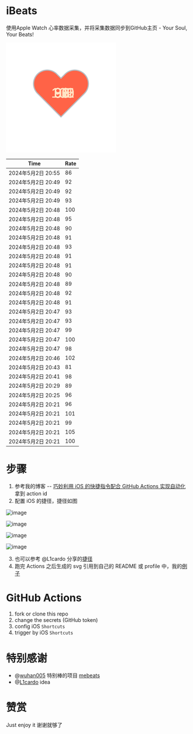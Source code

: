 # iBeats
使用Apple Watch 心率数据采集，并将采集数据同步到GitHub主页 - Your Soul, Your Beats!

![](./files/heart.svg)

<!--START_SECTION:my_heart_rate-->
| Time | Rate | 
 | ---- | ---- | 
| 2024年5月2日 20:55 | 86 |
| 2024年5月2日 20:49 | 92 |
| 2024年5月2日 20:49 | 92 |
| 2024年5月2日 20:49 | 93 |
| 2024年5月2日 20:48 | 100 |
| 2024年5月2日 20:48 | 95 |
| 2024年5月2日 20:48 | 90 |
| 2024年5月2日 20:48 | 91 |
| 2024年5月2日 20:48 | 93 |
| 2024年5月2日 20:48 | 91 |
| 2024年5月2日 20:48 | 91 |
| 2024年5月2日 20:48 | 90 |
| 2024年5月2日 20:48 | 89 |
| 2024年5月2日 20:48 | 92 |
| 2024年5月2日 20:48 | 91 |
| 2024年5月2日 20:47 | 93 |
| 2024年5月2日 20:47 | 93 |
| 2024年5月2日 20:47 | 99 |
| 2024年5月2日 20:47 | 100 |
| 2024年5月2日 20:47 | 98 |
| 2024年5月2日 20:46 | 102 |
| 2024年5月2日 20:43 | 81 |
| 2024年5月2日 20:41 | 98 |
| 2024年5月2日 20:29 | 89 |
| 2024年5月2日 20:25 | 96 |
| 2024年5月2日 20:21 | 96 |
| 2024年5月2日 20:21 | 101 |
| 2024年5月2日 20:21 | 99 |
| 2024年5月2日 20:21 | 105 |
| 2024年5月2日 20:21 | 100 |

<!--END_SECTION:my_heart_rate-->

# 步骤
1. 参考我的博客 -- [巧妙利用 iOS 的快捷指令配合 GitHub Actions 实现自动化](https://github.com/yihong0618/gitblog/issues/198) 拿到 action id
2. 配置 iOS 的捷径，捷径如图

![image](https://user-images.githubusercontent.com/15976103/122154218-0db0b480-ce97-11eb-93bb-5aec07c558dc.png)

![image](https://user-images.githubusercontent.com/15976103/122154236-186b4980-ce97-11eb-8e4b-70551a0391ae.png)

![image](https://user-images.githubusercontent.com/15976103/122154268-2d47dd00-ce97-11eb-902e-3acf292265a9.png)

![image](https://user-images.githubusercontent.com/15976103/122174055-fa144680-ceb4-11eb-9be2-3eb83cd516f7.png)

3. 也可以参考 @L1cardo 分享的[捷径](https://www.icloud.com/shortcuts/6ab6047b459c41ad822ad6b94b1c03d4)
4. 跑完 Actions 之后生成的 svg 引用到自己的 README 或 profile 中，我的[例子](https://github.com/yihong0618) 

# GitHub Actions

1. fork or clone this repo
2. change the secrets (GitHub token)
3. config iOS `Shortcuts` 
4. trigger by iOS `Shortcuts`

# 特别感谢
- @[wuhan005](https://github.com/wuhan005) 特别棒的项目 [mebeats](https://github.com/wuhan005/mebeats)
- @[L1cardo](https://github.com/L1cardo) idea

# 赞赏
Just enjoy it
谢谢就够了
